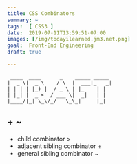 ```yaml
---
title: CSS Combinators
summary: ~
tags:  [ CSS3 ]
date:  2019-07-11T13:59:51-07:00
images: [/img/todayilearned.jm3.net.png]
goal:  Front-End Engineering
draft: true

---
```

     ____  ____      _    _____ _____ 
    |  _ \|  _ \    / \  |  ___|_   _|
    | | | | |_) |  / _ \ | |_    | |  
    | |_| |  _ <  / ___ \|  _|   | |  
    |____/|_| \_\/_/   \_\_|     |_|  
                                      

## + ~

* child combinator >
* adjacent sibling combinator +
* general sibling combinator ~

